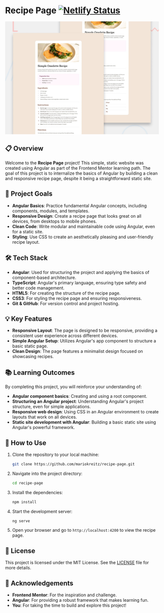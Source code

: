 # Recipe Page [![Netlify Status](https://api.netlify.com/api/v1/badges/71922410-3ecb-4d40-ab43-10c956942f18/deploy-status)](https://app.netlify.com/sites/simple-recipe-page-fm/deploys)

![Recipe Page Screenshot](https://raw.githubusercontent.com/mariokreitz/recipe-page-main/main/src/preview.jpg)

## 📋 Overview

Welcome to the **Recipe Page** project! This simple, static website was created using Angular as part of the Frontend Mentor learning path. The goal of this project is to internalize the basics of Angular by building a clean and responsive recipe page, despite it being a straightforward static site.

## 🚀 Project Goals

- **Angular Basics**: Practice fundamental Angular concepts, including components, modules, and templates.
- **Responsive Design**: Create a recipe page that looks great on all devices, from desktops to mobile phones.
- **Clean Code**: Write modular and maintainable code using Angular, even for a static site.
- **Styling**: Use CSS to create an aesthetically pleasing and user-friendly recipe layout.

## 🛠️ Tech Stack

- **Angular**: Used for structuring the project and applying the basics of component-based architecture.
- **TypeScript**: Angular's primary language, ensuring type safety and better code management.
- **HTML5**: For creating the structure of the recipe page.
- **CSS3**: For styling the recipe page and ensuring responsiveness.
- **Git & GitHub**: For version control and project hosting.

## 💡 Key Features

- **Responsive Layout**: The page is designed to be responsive, providing a consistent user experience across different devices.
- **Simple Angular Setup**: Utilizes Angular's app component to structure a basic static page.
- **Clean Design**: The page features a minimalist design focused on showcasing recipes.

## 📚 Learning Outcomes

By completing this project, you will reinforce your understanding of:

- **Angular component basics**: Creating and using a root component.
- **Structuring an Angular project**: Understanding Angular's project structure, even for simple applications.
- **Responsive web design**: Using CSS in an Angular environment to create layouts that work on all devices.
- **Static site development with Angular**: Building a basic static site using Angular's powerful framework.

## 📝 How to Use

1. Clone the repository to your local machine:

   ```bash
   git clone https://github.com/mariokreitz/recipe-page.git
   ```

2. Navigate into the project directory:

   ```bash
   cd recipe-page
   ```

3. Install the dependencies:

   ```bash
   npm install
   ```

4. Start the development server:

   ```bash
   ng serve
   ```

5. Open your browser and go to `http://localhost:4200` to view the recipe page.

## 📄 License

This project is licensed under the MIT License. See the [LICENSE](./LICENSE) file for more details.

## 🙏 Acknowledgements

- **Frontend Mentor**: For the inspiration and challenge.
- **Angular**: For providing a robust framework that makes learning fun.
- **You**: For taking the time to build and explore this project!
